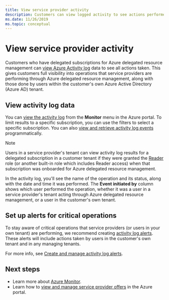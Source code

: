 ```yaml
---
title: View service provider activity
description: Customers can view logged activity to see actions performed by service providers through Azure delegated resource management.
ms.date: 11/26/2019
ms.topic: conceptual
---
```


# View service provider activity

Customers who have delegated subscriptions for Azure delegated resource management can [view Azure Activity log](https://docs.microsoft.com/azure/azure-monitor/platform/activity-logs-overview) data to see all actions taken. This gives customers full visibility into operations that service providers are performing through Azure delegated resource management, along with those done by users within the customer's own Azure Active Directory (Azure AD) tenant.

## View activity log data

You can [view the activity log](https://docs.microsoft.com/azure/azure-monitor/platform/activity-logs-overview#view-the-activity-log) from the **Monitor** menu in the Azure portal. To limit results to a specific subscription, you can use the filters to select a specific subscription. You can also [view and retrieve activity log events](https://docs.microsoft.com/azure/azure-monitor/platform/activity-log-view) programmatically.

> [!NOTE]
> Users in a service provider's tenant can view activity log results for a delegated subscription in a customer tenant if they were granted the [Reader](https://docs.microsoft.com/azure/role-based-access-control/built-in-roles#reader) role (or another built-in role which includes Reader access) when that subscription was onboarded for Azure delegated resource management.

In the activity log, you'll see the name of the operation and its status, along with the date and time it was performed. The **Event initiated by** column shows which user performed the operation, whether it was a user in a service provider's tenant acting through Azure delegated resource management, or a user in the customer's own tenant.

## Set up alerts for critical operations

To stay aware of critical operations that service providers (or users in your own tenant) are performing, we recommend creating [activity log alerts](https://docs.microsoft.com/azure/azure-monitor/platform/activity-log-alerts). These alerts will include actions taken by users in the customer's own tenant and in any managing tenants.

For more info, see [Create and manage activity log alerts](https://docs.microsoft.com/azure/azure-monitor/platform/alerts-activity-log).

## Next steps

- Learn more about [Azure Monitor](https://docs.microsoft.com/azure/azure-monitor/).
- Learn how to [view and manage service provider offers](view-manage-service-providers.md) in the Azure portal.